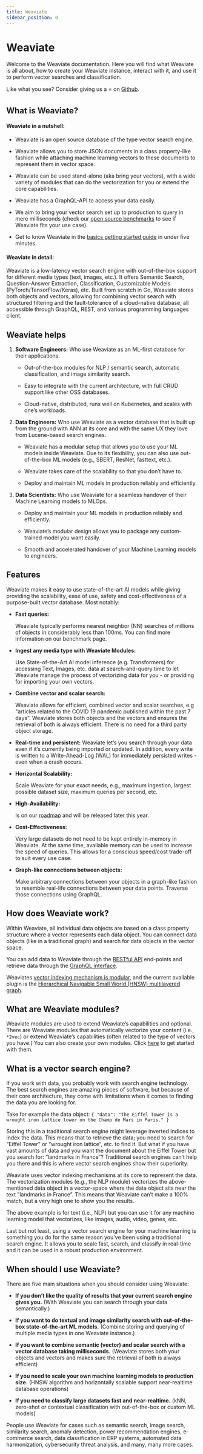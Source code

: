 ```yaml
---
title: Weaviate
sidebar_position: 0
---
```


# Weaviate

<badges></badges>

Welcome to the Weaviate documentation. Here you will find what Weaviate is all about, how to create your Weaviate instance, interact with it, and use it to perform vector searches and classification.

Like what you see? Consider giving us a ⭐ on [Github](https://github.com/semi-technologies/weaviate/stargazers).

## What is Weaviate?

#### Weaviate in a nutshell:

* Weaviate is an open source ​database of the type ​vector search engine.

* Weaviate allows you to store JSON documents in a class property-like fashion while attaching machine learning vectors to these documents to represent them in vector space.

* Weaviate can be used stand-alone (aka bring your vectors), with a wide variety of modules that can do the vectorization for you or extend the core capabilities.

* Weaviate has a GraphQL-API to access your data easily.

* ​We aim to bring your vector search set up to production to query in mere milliseconds (check our [open source benchmarks](https://weaviate.io/developers/weaviate/current/benchmarks/) to see if Weaviate fits your use case).

* Get to know Weaviate in the [basics getting started guide](https://weaviate.io/developers/weaviate/current/core-knowledge/basics.html) in under five minutes.

#### Weaviate in detail: 

Weaviate is a low-latency vector search engine with out-of-the-box support for different media types (text, images, etc.). It offers Semantic Search, Question-Answer Extraction, Classification, Customizable Models (PyTorch/TensorFlow/Keras), etc. Built from scratch in Go, Weaviate stores both objects and vectors, allowing for combining vector search with structured filtering and the fault-tolerance of a cloud-native database, all accessible through GraphQL, REST, and various programming languages client.

## Weaviate helps

1. **Software Engineers:** Who use Weaviate as an ML-first database for their applications.

    * Out-of-the-box modules for NLP / semantic search, automatic classification, and image similarity search.

    * Easy to integrate with the current architecture, with full CRUD support like other OSS databases.

    * Cloud-native, distributed, runs well on Kubernetes, and scales with one’s workloads.

2. **Data Engineers:**  Who use Weaviate as a vector database that is built up from the ground with ANN at its core and with the same UX they love from Lucene-based search engines.

    * Weaviate has a modular setup that allows you to use your ML models inside Weaviate. Due to its flexibility, you can also use out-of-the-box ML models (e.g., SBERT, ResNet, fasttext, etc.).

    * Weaviate takes care of the scalability so that you don’t have to.

    * Deploy and maintain ML models in production reliably and efficiently.

3. **Data Scientists:** Who use Weaviate for a seamless handover of their Machine Learning models to MLOps.

    * Deploy and maintain your ML models in production reliably and efficiently.

    * Weaviate’s modular design allows you to package any custom-trained model you want easily.

    * Smooth and accelerated handover of your Machine Learning models to engineers.

## Features

Weaviate makes it easy to use state-of-the-art AI models while giving providing the scalability, ease of use, safety and cost-effectiveness of a purpose-built vector database. Most notably:

* **Fast queries:**

    Weaviate typically performs nearest neighbor (NN) searches of millions of objects in considerably less than 100ms. You can find more information on our benchmark page.

* **Ingest any media type with Weaviate Modules:**

    Use State-of-the-Art AI model inference (e.g. Transformers) for accessing Text, Images, etc. data at search-and-query time to let Weaviate manage the process of vectorizing data for you - or providing for importing your own vectors.

* **Combine vector and scalar search:**

    Weaviate allows for efficient, combined vector and scalar searches, e.g “articles related to the COVID 19 pandemic published within the past 7 days”. Weaviate stores both objects and the vectors and ensures the retrieval of both is always efficient. There is no need for a third party object storage.

* **Real-time and persistent:**
    Weaviate let’s you search through your data even if it’s currently being imported or updated. In addition, every write is written to a Write-Ahead-Log (WAL) for immediately persisted writes - even when a crash occurs.

* **Horizontal Scalability:**

    Scale Weaviate for your exact needs, e.g., maximum ingestion, largest possible dataset size, maximum queries per second, etc.

* **High-Availability:**

    Is on our [roadmap](https://weaviate.io/developers/weaviate/current/architecture/roadmap.html) and will be released later this year.

* **Cost-Effectiveness:**

    Very large datasets do not need to be kept entirely in-memory in Weaviate. At the same time, available memory can be used to increase the speed of queries. This allows for a conscious speed/cost trade-off to suit every use case.

* **Graph-like connections between objects:**

    Make arbitrary connections between your objects in a graph-like fashion to resemble real-life connections between your data points. Traverse those connections using GraphQL.

## How does Weaviate work?

Within Weaviate, all individual data objects are based on a class property structure where a vector represents each data object. You can connect data objects (like in a traditional graph) and search for data objects in the vector space.

You can add data to Weaviate through the [RESTful API](https://weaviate.io/developers/weaviate/current/restful-api-references/) end-points and retrieve data through the [GraphQL interface](https://weaviate.io/developers/weaviate/current/graphql-references/).

Weaviates [vector indexing mechanism is modular](https://weaviate.io/developers/weaviate/current/vector-index-plugins/), and the current available plugin is the [Hierarchical Navigable Small World (HNSW) multilayered graph](https://weaviate.io/developers/weaviate/current/vector-index-plugins/hnsw.html).

## What are Weaviate modules?

Weaviate modules are used to extend Weaviate’s capabilities and optional. There are Weaviate modules that automatically vectorize your content (i.e., `*2vec`) or extend Weaviate’s capabilities (often related to the type of vectors you have.) You can also create your own modules. Click [here](https://weaviate.io/developers/weaviate/current/modules) to get started with them.

## What is a vector search engine?

If you work with data, you probably work with search engine technology. The best search engines are amazing pieces of software, but because of their core architecture, they come with limitations when it comes to finding the data you are looking for.

Take for example the data object: `{ "data": "The Eiffel Tower is a wrought iron lattice tower on the Champ de Mars in Paris." }`

Storing this in a traditional search engine might leverage inverted indices to index the data. This means that to retrieve the data; you need to search for “Eiffel Tower” or “wrought iron lattice”, etc. to find it. But what if you have vast amounts of data and you want the document about the Eiffel Tower but you search for: “landmarks in France”? Traditional search engines can’t help you there and this is where vector search engines show their superiority.

Weaviate uses vector indexing mechanisms at its core to represent the data. The vectorization modules (e.g., the NLP module) vectorizes the above-mentioned data object in a vector-space where the data object sits near the text ”landmarks in France”. This means that Weaviate can’t make a 100% match, but a very high one to show you the results.

The above example is for text (i.e., NLP) but you can use it for any machine learning model that vectorizes, like images, audio, video, genes, etc.

Last but not least, using a vector search engine for your machine learning is something you do for the same reason you’ve been using a traditional search engine. It allows you to scale fast, search, and classify in real-time and it can be used in a robust production environment.

## When should I use Weaviate?

There are five main situations when you should consider using Weaviate: 

* **If you don’t like the quality of results that your current search engine gives you.** (With Weaviate you can search through your data semantically.)

* **If you want to do textual and image similarity search with out-of-the-box state-of-the-art ML models.** (Combine storing and querying of multiple media types in one Weaviate instance.)

* **If you want to combine semantic (vector) and scalar search with a vector database taking milliseconds.** (Weaviate stores both your objects and vectors and makes sure the retrieval of both is always efficient)

* **If you need to scale your own machine learning models to production size.** (HNSW algorithm and horizontally scalable support near-realtime database operations)

* **If you need to classify large datasets fast and near-realtime.** (kNN, zero-shot or contextual classification with out-of-the-box or custom ML models)

People use Weaviate for cases such as semantic search, image search, similarity search, anomaly detection, power recommendation engines, e-commerce search, data classification in ERP systems, automated data harmonization, cybersecurity threat analysis, and many, many more cases.